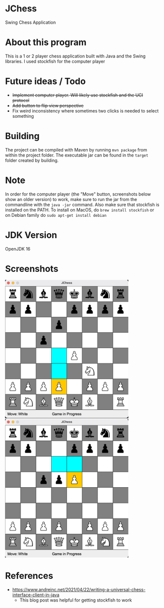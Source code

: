# JChess
Swing Chess Application

# About this program
This is a 1 or 2 player chess application built with Java and the Swing libraries. I used stockfish for the computer player

# Future ideas / Todo
- ~~Implement computer player. Will likely use stockfish and the UCI protocol~~
- ~~Add button to flip view perspective~~
- Fix weird inconsistency where sometimes two clicks is needed to select something

# Building
The project can be compiled with Maven by running `mvn package` from within the project folder. 
The executable jar can be found in the `target` folder created by building.

# Note
In order for the computer player (the "Move" button, screenshots below show an older version) to work, make sure to run the jar from the commandline with the ```java -jar``` command. Also make sure that stockfish is installed on the PATH. To install on MacOS, do ```brew install stockfish``` or on Debian family do ```sudo apt-get install debian```

# JDK Version
OpenJDK 16

# Screenshots

<img src="https://github.com/nemerson7/JChess/blob/main/screenshots/img1.png" width="400" height="447">
<img src="https://github.com/nemerson7/JChess/blob/main/screenshots/img2.png" width="400" height="447">

# References
- https://www.andreinc.net/2021/04/22/writing-a-universal-chess-interface-client-in-java
    - This blog post was helpful for getting stockfish to work

